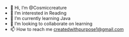 - 👋 Hi, I’m @Cosmiccreature
- 👀 I’m interested in Reading 
- 🌱 I’m currently learning Java
- 💞️ I’m looking to collaborate on learning
- 📫 How to reach me createdwithpurpose1@gmail.com

<!---
Cosmiccreature/Cosmiccreature is a ✨ special ✨ repository because its `README.md` (this file) appears on your GitHub profile.
You can click the Preview link to take a look at your changes.
--->
